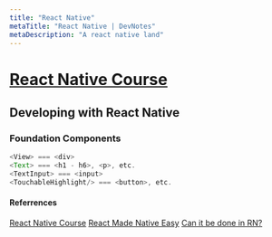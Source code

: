 ```yaml
---
title: "React Native"
metaTitle: "React Native | DevNotes"
metaDescription: "A react native land"
---
```


# [React Native Course](https://frontendmasters.com/courses/react-native/foundational-components-of-react-native/)

## Developing with React Native

### Foundation Components

```javascript
<View> === <div>
<Text> === <h1 - h6>, <p>, etc.
<TextInput> === <input>
<TouchableHighlight/> === <button>, etc.
```

#### Referrences
[React Native Course](https://frontendmasters.com/courses/react-native/foundational-components-of-react-native/)
[React Made Native Easy](https://www.reactnative.guide/index.html)
[Can it be done in RN?](https://www.youtube.com/playlist?list=PLkOyNuxGl9jx02vhWRCSPwbcSRvV9wWh1)
